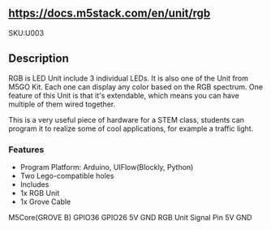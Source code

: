 ## https://docs.m5stack.com/en/unit/rgb
SKU:U003


## Description
RGB is LED Unit include 3 individual LEDs. It is also one of the Unit from M5GO Kit. Each one can display any color based on the RGB spectrum. One feature of this Unit is that it's extendable, which means you can have multiple of them wired together.

This is a very useful piece of hardware for a STEM class, students can program it to realize some of cool applications, for example a traffic light.

### Features
* Program Platform: Arduino, UIFlow(Blockly, Python)
* Two Lego-compatible holes
* Includes
* 1x RGB Unit
* 1x Grove Cable


M5Core(GROVE B)	GPIO36	GPIO26	5V	GND
RGB Unit		Signal Pin	5V	GND